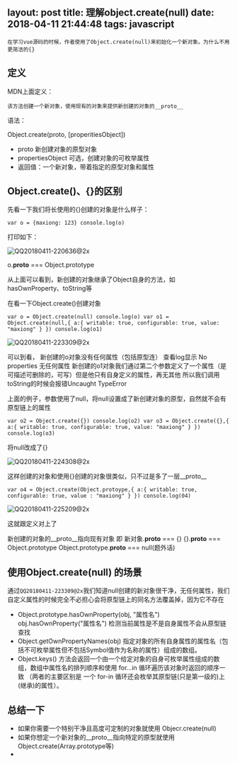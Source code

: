layout: post
title: 理解object.create(null)
date: 2018-04-11 21:44:48
tags: javascript
---

`
    在学习vue源码的时候，作者使用了Object.create(null)来初始化一个新对象。为什么不用更简洁的{}
`

<!-- more -->

## 定义

MDN上面定义：

`该方法创建一个新对象，使用现有的对象来提供新创建的对象的__proto__`

语法：

Object.create(proto, [properitiesObject])
* proto 新创建对象的原型对象
* propertiesObject 可选，创建对象的可枚举属性
* 返回值：一个新对象，带着指定的原型对象和属性

## Object.create()、{}的区别

先看一下我们将长使用的{}创建的对象是什么样子：

`
var o = {maxiong: 123}
console.log(o)
`

打印如下：

![QQ20180411-220636@2x](../css/images/QQ20180411-220636@2x.png)

o.__proto__ === Object.prototype

从上面可以看到，新创建的对象继承了Object自身的方法，如hasOwnProperty、toString等

在看一下Object.create()创建对象

`
var o = Object.create(null)
console.log(o)
var o1 = Object.create(null,{
    a:{
        writable: true,
        configurable: true,
        value: "maxiong"
    }
})
console.log(o1)
`

![QQ20180411-223309@2x](../css/images/QQ20180411-223309@2x.png)

可以到看，
新创建的o对象没有任何属性（包括原型连） 查看log显示 No properties 无任何属性
新创建的o1对象我们通过第二个参数定义了一个属性（是可描述可删除的，可写）但是他只有自身定义的属性，再无其他
所以我们调用toString的时候会报错Uncaught TypeError

上面的例子，参数使用了null，将null设置成了新创建对象的原型，自然就不会有原型链上的属性

`
var o2 = Object.create({})
console.log(o2)
var o3 = Object.create({},{
    a:{
        writable: true,
        configurable: true,
        value: "maxiong"
    }
})
console.log(o3)
`

将null改成了{}

![QQ20180411-224308@2x](../css/images/QQ20180411-224308@2x.png)

这样创建的对象和使用{}创建的对象很类似，只不过是多了一层__proto__

`
var o4 = Object.create(Object.protoype,{
    a:{
        writable: true,
        configurable: true,
        value : "maxiong"
    }
})
console.log(04)
`

![QQ20180411-225209@2x](../css/images/QQ20180411-225209@2x.png)

这就跟定义对上了

新创建的对象的__proto__指向现有对象
即 新对象.__proto__ === {}
    {}.__proto__ === Object.prototype
    Object.prototype.__proto__ === null(题外话)

## 使用Object.create(null) 的场景

通过`QQ20180411-223309@2x`我们知道null创建的新对象很干净，无任何属性，我们自定义属性的时候完全不必担心会将原型链上的同名方法覆盖掉，因为它不存在

* Object.prototype.hasOwnProperty(obj, "属性名") obj.hasOwnProperty("属性名") 检测当前属性是不是自身属性不会从原型链查找
* Object.getOwnPropertyNames(obj) 指定对象的所有自身属性的属性名（包括不可枚举属性但不包括Symbol值作为名称的属性）组成的数组。
* Object.keys() 方法会返回一个由一个给定对象的自身可枚举属性组成的数组，数组中属性名的排列顺序和使用 for...in 循环遍历该对象时返回的顺序一致 （两者的主要区别是 一个 for-in 循环还会枚举其原型链(只是第一级的)上(继承)的属性）。


## 总结一下

* 如果你需要一个特别干净且高度可定制的对象就使用 Objecr.create(null)
* 如果你想定一个新对象的__proto__指向特定的原型就使用 Object.create(Array.prototype等)
* 


